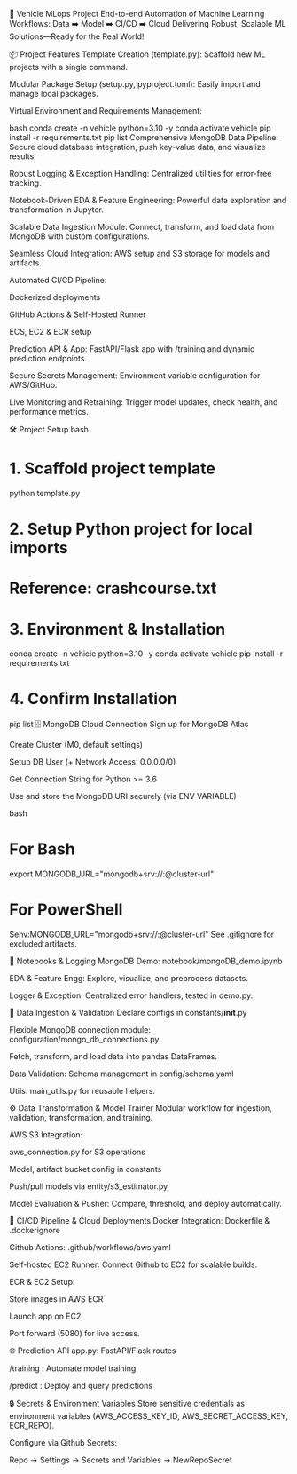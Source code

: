 🚗 Vehicle MLops Project
End-to-end Automation of Machine Learning Workflows: Data ➡️ Model ➡️ CI/CD ➡️ Cloud
Delivering Robust, Scalable ML Solutions—Ready for the Real World!

📦 Project Features
Template Creation (template.py): Scaffold new ML projects with a single command.

Modular Package Setup (setup.py, pyproject.toml): Easily import and manage local packages.

Virtual Environment and Requirements Management:

bash
conda create -n vehicle python=3.10 -y
conda activate vehicle
pip install -r requirements.txt
pip list
Comprehensive MongoDB Data Pipeline: Secure cloud database integration, push key-value data, and visualize results.

Robust Logging & Exception Handling: Centralized utilities for error-free tracking.

Notebook-Driven EDA & Feature Engineering: Powerful data exploration and transformation in Jupyter.

Scalable Data Ingestion Module: Connect, transform, and load data from MongoDB with custom configurations.

Seamless Cloud Integration: AWS setup and S3 storage for models and artifacts.

Automated CI/CD Pipeline:

Dockerized deployments

GitHub Actions & Self-Hosted Runner

ECS, EC2 & ECR setup

Prediction API & App: FastAPI/Flask app with /training and dynamic prediction endpoints.

Secure Secrets Management: Environment variable configuration for AWS/GitHub.

Live Monitoring and Retraining: Trigger model updates, check health, and performance metrics.

🛠️ Project Setup
bash
# 1. Scaffold project template
python template.py

# 2. Setup Python project for local imports
# Reference: crashcourse.txt

# 3. Environment & Installation
conda create -n vehicle python=3.10 -y
conda activate vehicle
pip install -r requirements.txt

# 4. Confirm Installation
pip list
🗄️ MongoDB Cloud Connection
Sign up for MongoDB Atlas

Create Cluster (M0, default settings)

Setup DB User (+ Network Access: 0.0.0.0/0)

Get Connection String for Python >= 3.6

Use and store the MongoDB URI securely (via ENV VARIABLE)

bash
# For Bash
export MONGODB_URL="mongodb+srv://<username>:<password>@cluster-url"

# For PowerShell
$env:MONGODB_URL="mongodb+srv://<username>:<password>@cluster-url"
See .gitignore for excluded artifacts.

📝 Notebooks & Logging
MongoDB Demo: notebook/mongoDB_demo.ipynb

EDA & Feature Engg: Explore, visualize, and preprocess datasets.

Logger & Exception: Centralized error handlers, tested in demo.py.

🧩 Data Ingestion & Validation
Declare configs in constants/__init__.py

Flexible MongoDB connection module: configuration/mongo_db_connections.py

Fetch, transform, and load data into pandas DataFrames.

Data Validation: Schema management in config/schema.yaml

Utils: main_utils.py for reusable helpers.

⚙️ Data Transformation & Model Trainer
Modular workflow for ingestion, validation, transformation, and training.

AWS S3 Integration:

aws_connection.py for S3 operations

Model, artifact bucket config in constants

Push/pull models via entity/s3_estimator.py

Model Evaluation & Pusher: Compare, threshold, and deploy automatically.

🚀 CI/CD Pipeline & Cloud Deployments
Docker Integration: Dockerfile & .dockerignore

Github Actions: .github/workflows/aws.yaml

Self-hosted EC2 Runner: Connect Github to EC2 for scalable builds.

ECR & EC2 Setup:

Store images in AWS ECR

Launch app on EC2

Port forward (5080) for live access.

🌐 Prediction API
app.py: FastAPI/Flask routes

/training : Automate model training

/predict : Deploy and query predictions

🔒 Secrets & Environment Variables
Store sensitive credentials as environment variables (AWS_ACCESS_KEY_ID, AWS_SECRET_ACCESS_KEY, ECR_REPO).

Configure via Github Secrets:

Repo → Settings → Secrets and Variables → NewRepoSecret